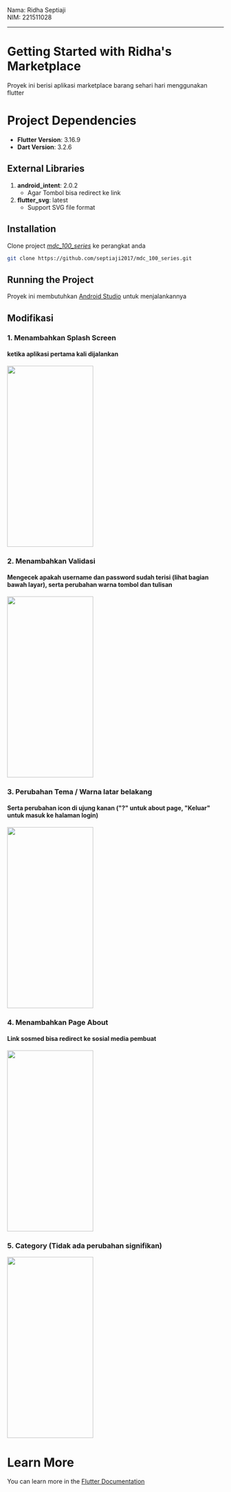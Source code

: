 Nama: Ridha Septiaji  
NIM: 221511028
***

# Getting Started with Ridha's Marketplace

Proyek ini berisi aplikasi marketplace barang sehari hari menggunakan flutter

# Project Dependencies
- **Flutter Version**: 3.16.9
- **Dart Version**: 3.2.6

## External Libraries
1. **android_intent**: 2.0.2
   - Agar Tombol bisa redirect ke link  
2. **flutter_svg**: latest
   - Support SVG file format
## Installation

Clone project *[mdc_100_series](https://github.com/septiaji2017/mdc_100_series.git)* ke perangkat anda

```bash
git clone https://github.com/septiaji2017/mdc_100_series.git
```

## Running the Project
Proyek ini membutuhkan <ins>Android Studio</ins> untuk menjalankannya

## Modifikasi
### 1. Menambahkan Splash Screen
#### ketika aplikasi pertama kali dijalankan
<img src="https://github.com/septiaji2017/mdc_100_series/assets/73025651/0aa9cf4d-2521-44b0-aeb0-f409813287fe" width="200" height="420">

### 2. Menambahkan Validasi
#### Mengecek apakah username dan password sudah terisi (lihat bagian bawah layar), serta perubahan warna tombol dan tulisan
<img src="https://github.com/septiaji2017/mdc_100_series/assets/73025651/1b865867-1857-43ef-8166-681542b72972" width="200" height="420">

### 3. Perubahan Tema / Warna latar belakang
#### Serta perubahan icon di ujung kanan ("?" untuk about page, "Keluar" untuk masuk ke halaman login)
<img src="https://github.com/septiaji2017/mdc_100_series/assets/73025651/0c712bc7-3ae5-4c8d-a6e5-32a81f4d71fa" width="200" height="420">

### 4. Menambahkan Page About
#### Link sosmed bisa redirect ke sosial media pembuat
<img src="https://github.com/septiaji2017/mdc_100_series/assets/73025651/056d4940-de43-4195-9943-dd456544433a" width="200" height="420">

### 5. Category (Tidak ada perubahan signifikan)
<img src="https://github.com/septiaji2017/mdc_100_series/assets/73025651/287afada-01aa-43ce-ba6e-697dd0b0a3b8" width="200" height="420">

# Learn More

You can learn more in the [Flutter Documentation](https://docs.flutter.dev/)
